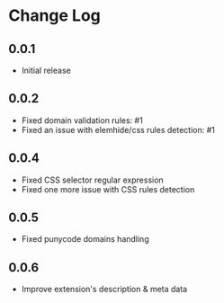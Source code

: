 # Change Log

## 0.0.1
- Initial release

## 0.0.2
- Fixed domain validation rules: #1
- Fixed an issue with elemhide/css rules detection: #1

## 0.0.4
- Fixed CSS selector regular expression
- Fixed one more issue with CSS rules detection

## 0.0.5
- Fixed punycode domains handling

## 0.0.6
- Improve extension's description & meta data